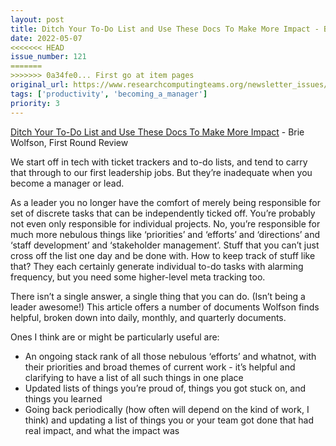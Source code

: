 ```yaml
---
layout: post
title: Ditch Your To-Do List and Use These Docs To Make More Impact - Brie Wolfson, First Round Review
date: 2022-05-07
<<<<<<< HEAD
issue_number: 121
=======
>>>>>>> 0a34fe0... First go at item pages
original_url: https://www.researchcomputingteams.org/newsletter_issues/0121
tags: ['productivity', 'becoming_a_manager']
priority: 3
---
```


<!-- markdownlint-disable MD033 -->
<!-- markdownlint-disable MD041 -->
<!-- markdownlint-disable MD049 -->

[Ditch Your To-Do List and Use These Docs To Make More Impact](https://review.firstround.com/ditch-your-to-do-list-and-use-these-docs-to-make-more-impact) - Brie Wolfson, First Round Review

We start off in tech with ticket trackers and to-do lists, and tend to carry that through to our first leadership jobs.  But they’re inadequate when you become a manager or lead.

As a leader you no longer have the comfort of merely being responsible for set of discrete tasks that can be independently ticked off.  You’re probably not even only responsible for individual projects.  No, you’re responsible for much more nebulous things like ‘priorities’ and ‘efforts’ and ‘directions’ and ‘staff development’ and ‘stakeholder management’.  Stuff that you can’t just cross off the list one day and be done with.  How to keep track of stuff like that?  They each certainly generate individual to-do tasks with alarming frequency, but you need some higher-level meta tracking too.

There isn’t a single answer, a single thing that you can do.  (Isn’t being a leader awesome!)   This article offers a number of documents Wolfson finds helpful, broken down into daily, monthly, and quarterly documents.

Ones I think are or might be particularly useful are:

- An ongoing stack rank of all those nebulous ‘efforts’ and whatnot, with their priorities and broad themes of current work - it’s helpful and clarifying to have a list of all such things in one place
- Updated lists of things you’re proud of, things you got stuck on, and things you learned
- Going back periodically (how often will depend on the kind of work, I think) and updating a list of things you or your team got done that had real impact, and what the impact was